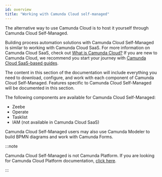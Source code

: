 ```yaml
---
id: overview
title: "Working with Camunda Cloud self-managed"
---
```


The alternative way to use Camunda Cloud is to host it yourself through Camunda Cloud Self-Managed. 

Building process automation solutions with Camunda Cloud Self-Managed is similar to working with Camunda Cloud SaaS. For more information on Camunda Cloud SaaS, check out [What is Camunda Cloud?](../components/concepts/what-is-camunda-cloud.md) If you are new to Camunda Cloud, we recommend you start your journey with [Camunda Cloud SaaS-based guides](../../guides/).

The content in this section of the documentation will include everything you need to download, configure, and work with each component of Camunda Cloud Self-Managed. Features specific to Camunda Cloud Self-Managed will be documented in this section. 

The following components are available for Camunda Cloud Self-Managed:

* Zeebe
* Operate
* Tasklist
* IAM (not available in Camunda Cloud SaaS)

Camunda Cloud Self-Managed users may also use Camunda Modeler to build BPMN diagrams and work with Camunda Forms. 

:::note

Camunda Cloud Self-Managed is not Camunda Platform. If you are looking for Camunda Cloud Platform documentation, [click here](https://docs.camunda.org).

:::